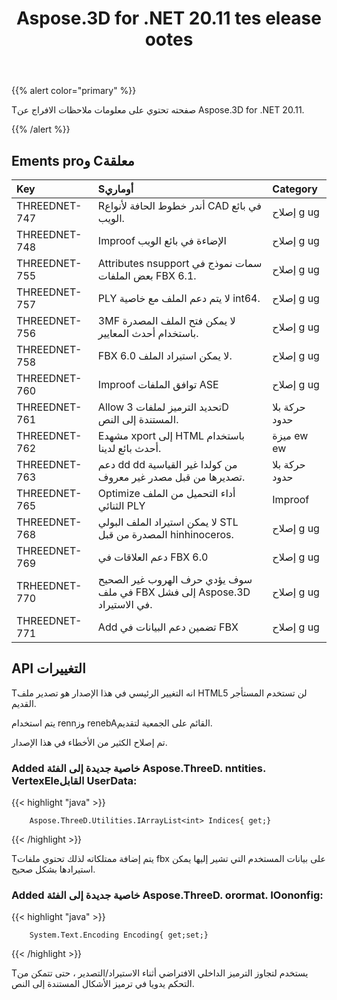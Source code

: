 ﻿---
title: Aspose.3D for .NET 20.11 tes elease ootes
type: docs
weight: 6
url: /ar/net/aspose-3d-for-net-20-11-release-notes/
---
{{% alert color="primary" %}}

Tصفحته تحتوي على معلومات ملاحظات الافراج عن Aspose.3D for .NET 20.11.

{{% /alert %}}
## **Ements proو Cمعلقة**

|**Key**|**Sأوماري**|**Category**|
|:- |:- |:- |
|THREEDNET-747 |Rأندر خطوط الحافة لأنواع CAD في بائع الويب.|إصلاح g ug|
|THREEDNET-748 |Improof الإضاءة في بائع الويب|إصلاح g ug|
|THREEDNET-755 |Attributes nsupport سمات نموذج في بعض الملفات FBX 6.1.|إصلاح g ug|
|THREEDNET-757 |PLY لا يتم دعم الملف مع خاصية int64.|إصلاح g ug|
|THREEDNET-756 |3MF لا يمكن فتح الملف المصدرة باستخدام أحدث المعايير.|إصلاح g ug|
|THREEDNET-758 |FBX 6.0 لا يمكن استيراد الملف.|إصلاح g ug|
|THREEDNET-760 |Improof توافق الملفات ASE|إصلاح g ug|
|THREEDNET-761 |Allow تحديد الترميز لملفات 3D المستندة إلى النص.|حركة بلا حدود|
|THREEDNET-762 |Eمشهد xport إلى HTML باستخدام أحدث بائع لدينا.|ميزة ew ew|
|THREEDNET-763 |دعم dd dd من كولدا غير القياسية تصديرها من قبل مصدر غير معروف.|حركة بلا حدود|
|THREEDNET-765 |Optimize أداء التحميل من الملف الثنائي PLY|Improof|
|THREEDNET-768 |لا يمكن استيراد الملف البولي STL المصدرة من قبل hinhinoceros.|إصلاح g ug|
|THREEDNET-769 |دعم العلاقات في FBX 6.0|إصلاح g ug|
|TRHEEDNET-770 |سوف يؤدي حرف الهروب غير الصحيح في ملف FBX إلى فشل Aspose.3D في الاستيراد.|إصلاح g ug|
|THREEDNET-771 |Add تضمين دعم البيانات في FBX|إصلاح g ug|


## API التغييرات ##


Tانه التغيير الرئيسي في هذا الإصدار هو تصدير ملف HTML5 لن تستخدم المستأجر القديم.

يتم استخدام rennوز renebAالقائم على الجمعية لتقديم.

تم إصلاح الكثير من الأخطاء في هذا الإصدار.

### Added خاصية جديدة إلى الفئة Aspose.ThreeD. nntities. VertexEleالقابل UserData:

{{< highlight "java" >}}

        Aspose.ThreeD.Utilities.IArrayList<int> Indices{ get;}

{{< /highlight >}}

Tيتم إضافة ممتلكاته لذلك تحتوي ملفات fbx على بيانات المستخدم التي تشير إليها يمكن استيرادها بشكل صحيح.


### Added خاصية جديدة إلى الفئة Aspose.ThreeD. orormat. IOononfig:

{{< highlight "java" >}}

        System.Text.Encoding Encoding{ get;set;}

{{< /highlight >}}

Tيستخدم لتجاوز الترميز الداخلي الافتراضي أثناء الاستيراد/التصدير ، حتى تتمكن من التحكم يدويا في ترميز الأشكال المستندة إلى النص.